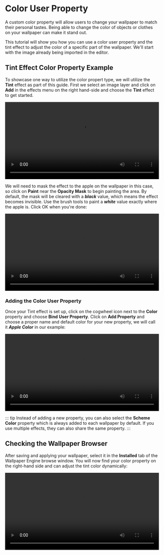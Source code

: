 # Color User Property

A custom color property will allow users to change your wallpaper to match their personal tastes. Being able to change the color of objects or clothes on your wallpaper can make it stand out.

This tutorial will show you how you can use a color user property and the tint effect to adjust the color of a specific part of the wallpaper. We'll start with the image already being imported in the editor.

## Tint Effect Color Property Example

To showcase one way to utilize the color propert type, we will utilize the **Tint** effect as part of this guide. First we select an image layer and click on **Add** in the effects menu on the right hand-side and choose the **Tint** effect to get started.

<video width="100%" controls loop autoplay>
  <source :src="$withBase('/videos/property_color_add_tint.mp4')" type="video/mp4">
  Your browser does not support the video tag.
</video>

We will need to mask the effect to the apple on the wallpaper in this case, so click on **Paint** near the **Opacity Mask** to begin painting the area. By default, the mask will be cleared with a ***black*** value, which means the effect becomes invisible. Use the brush tools to paint a ***white*** value exactly where the apple is. Click OK when you're done:

<video width="100%" controls loop autoplay>
  <source :src="$withBase('/videos/property_color_paint_mask.mp4')" type="video/mp4">
  Your browser does not support the video tag.
</video>

### Adding the Color User Property

Once your Tint effect is set up, click on the cogwheel icon next to the **Color** property and choose **Bind User Property**. Click on **Add Property** and choose a proper name and default color for your new property, we will call it ***Apple Color*** in our example:

<video width="100%" controls loop autoplay>
  <source :src="$withBase('/videos/property_color_add_property.mp4')" type="video/mp4">
  Your browser does not support the video tag.
</video>

::: tip
Instead of adding a new property, you can also select the **Scheme Color** property which is always added to each wallpaper by default. If you use multiple effects, they can also share the same property.
:::

## Checking the Wallpaper Browser

After saving and applying your wallpaper, select it in the **Installed** tab of the Wallpaper Engine browse window. You will now find your color property on the right-hand side and can adjust the tint color dynamically:

<video width="100%" controls loop autoplay>
  <source :src="$withBase('/videos/property_color_finished.mp4')" type="video/mp4">
  Your browser does not support the video tag.
</video>
